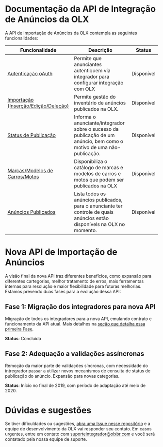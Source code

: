 # Documentação da API de Integração de Anúncios da OLX

A API de Importação de Anúncios da OLX contempla as seguintes funcionalidades:

| Funcionalidade                       | Descrição                                                                                                             | Status             |
|--------------------------------------|-----------------------------------------------------------------------------------------------------------------------|--------------------|
| [Autenticação oAuth](oauth.md)                   | Permite que anunciantes autentiquem via integrador para configurar integração com OLX                                 | Disponível            |
| [Importação (Inserção/Edição/Deleção)](import.md) | Permite gestão do inventário de anúncios publicados na OLX.                                                           | Disponível |
| [Status de Publicação](publishing_status.md)  | Informa o anunciante/integrador sobre o sucesso da publicação de um anúncio, bem como o motivo de uma não-publicação. | Disponível |
| [Marcas/Modelos de Carros/Motos](autos/car_models.md)             | Disponibiliza o catálogo de marcas e modelos de carros e motos que podem ser publicados na OLX                                | Disponível            |
| [Anúncios Publicados](published_ads.md)       | Lista todos os anúncios publicados, para o anunciante ter controle de quais anúncios estão disponívels na OLX no momento.                         | Disponível      |

# Nova API de Importação de Anúncios

A visão final da nova API traz diferentes benefícios, como expansão para diferentes cartegorias, melhor tratamento de erros, mais ferramentas internas para resolução e maior flexibilidade para futuras melhorias. Estamos prevendo duas fases para a evolução dessa API:

## **Fase 1**: Migração dos integradores para nova API
Migração de todos os integradores para a nova API, emulando contrato e funcionamento da API atual. Mais detalhes na [seção que detalha essa primeira Fase](fase1.md). 

**Status**: Concluída

## **Fase 2**: Adequação a validações assíncronas
Remoção da maior parte de validações síncronas, com necessidade do intregrador passar a utilizar novos mecanismos de consulta de status de publicação do anúncio. Expansão para novas categorias.

**Status**: Início no final de 2019, com período de adaptação até meio de 2020.


# Dúvidas e sugestões

Se tiver dificuldades ou sugestões, [abra uma Issue nesse repositório](https://github.com/olxbr/ad_integration/issues/new) e a equipe de desenvolvimento da OLX vai responder seu contato. Em casos urgentes, entre em contato com suporteintegrador@olxbr.com e você será contatado pela nossa equipe de suporte.